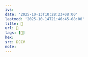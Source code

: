 ```yaml
---
ivs:
date: '2025-10-13T10:28:23+08:00'
lastmod: '2025-10-14T21:46:45-08:00'
title: 􅒞
url: 􅒞
tags: [𩯋]
hex: 
src: DCCV
note:
---
```

